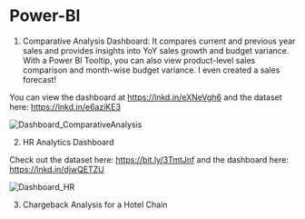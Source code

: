 # Power-BI
1. Comparative Analysis Dashboard:
It compares current and previous year sales and provides insights into YoY sales growth and budget variance. With a Power BI Tooltip, you can also view product-level sales comparison and month-wise budget variance. I even created a sales forecast! 

You can view the dashboard at https://lnkd.in/eXNeVgh6
and the dataset here: https://lnkd.in/e6aziKE3

![Dashboard_ComparativeAnalysis](https://github.com/vaishuKIIT/Power-BI/assets/26176812/5ec10ade-5d06-41ed-84bc-f5e87ad7bb54)


2. HR Analytics Dashboard

Check out the dataset here: https://bit.ly/3TmtJnf 
and the dashboard here: https://lnkd.in/djwQETZU

![Dashboard_HR](https://github.com/vaishuKIIT/Power-BI/assets/26176812/03198daf-1629-4b06-a907-7ce4cd0fdff3)

3. Chargeback Analysis for a Hotel Chain

